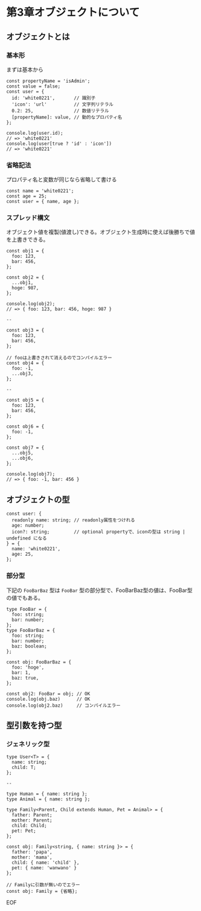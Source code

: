 # 第3章オブジェクトについて

## オブジェクトとは

### 基本形
まずは基本から

```:js
const propertyName = 'isAdmin';
const value = false;
const user = {
  id: 'white0221',       // 識別子
  'icon': 'url'          // 文字列リテラル
  0.2: 25,               // 数値リテラル
  [propertyName]: value, // 動的なプロパティ名
};

console.log(user.id);
// => 'white0221'
console.log(user[true ? 'id' : 'icon'])
// => 'white0221'
```

### 省略記法
プロパティ名と変数が同じなら省略して書ける

```
const name = 'white0221';
const age = 25;
const user = { name, age };
```

### スプレッド構文
オブジェクト値を複製(値渡し)できる。オブジェクト生成時に使えば後勝ちで値を上書きできる。

```
const obj1 = {
  foo: 123,
  bar: 456,
};

const obj2 = {
  ...obj1,
  hoge: 987,
};

console.log(obj2);
// => { foo: 123, bar: 456, hoge: 987 }

--

const obj3 = {
  foo: 123,
  bar: 456,
};

// fooは上書きされて消えるのでコンパイルエラー
const obj4 = {
  foo: -1,
  ...obj3,
};

--

const obj5 = {
  foo: 123,
  bar: 456,
};

const obj6 = {
  foo: -1,
};

const obj7 = {
  ...obj5,
  ...obj6,
};

console.log(obj7);
// => { foo: -1, bar: 456 }
```

## オブジェクトの型

```
const user: {
  readonly name: string; // readonly属性をつけれる
  age: number;
  icon?: string;         // optional propertyで、iconの型は string | undefined になる
} = {
  name: 'white0221',
  age: 25,
};
```

### 部分型

下記の `FooBarBaz` 型は `FooBar` 型の部分型で、FooBarBaz型の値は、FooBar型の値でもある。

```
type FooBar = {
  foo: string;
  bar: number;
};
type FooBarBaz = {
  foo: string;
  bar: number;
  baz: boolean;
};

const obj: FooBarBaz = {
  foo: 'hoge',
  bar: 1,
  baz: true,
};

const obj2: FooBar = obj; // OK
console.log(obj.baz)      // OK
console.log(obj2.baz)     // コンパイルエラー
```


## 型引数を持つ型

### ジェネリック型

```
type User<T> = {
  name: string;
  child: T;
};

--

type Human = { name: string };
type Animal = { name: string };

type Family<Parent, Child extends Human, Pet = Animal> = {
  father: Parent;
  mother: Parent;
  child: Child;
  pet: Pet;
};

const obj: Family<string, { name: string }> = {
  father: 'papa',
  mother: 'mama',
  child: { name: 'child' },
  pet: { name: 'wanwano' }
};

// Familyに引数が無いのでエラー
const obj: Family = {省略};
```
























EOF